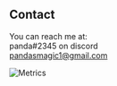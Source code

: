 ## Contact
You can reach me at:  
panda#2345 on discord  
pandasmagic1@gmail.com

![Metrics](https://metrics.lecoq.io/PandasMagic?template=classic&config.timezone=America%2FLos_Angeles)
